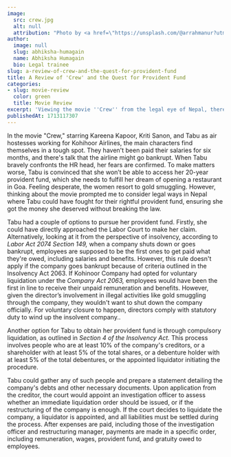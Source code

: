 ```yaml
---
image:
  src: crew.jpg
  alt: null
  attribution: "Photo by <a href=\"https://unsplash.com/@arrahmanur?utm_content=creditCopyText&utm_medium=referral&utm_source=unsplash\">Mohammad Arrahmanur</a> on <a href=\"https://unsplash.com/photos/a-group-of-people-sitting-on-seats-in-an-airplane-Nn3mVDcL9ok?utm_content=creditCopyText&utm_medium=referral&utm_source=unsplash\">Unsplash</a>\n  "
author:
  image: null
  slug: abhiksha-humagain
  name: Abhiksha Humagain
  bio: Legal trainee
slug: a-review-of-crew-and-the-quest-for-provident-fund
title: A Review of 'Crew' and the Quest for Provident Fund
categories:
- slug: movie-review
  color: green
  title: Movie Review
excerpt: 'Viewing the movie ''Crew'' from the legal eye of Nepal, there are ways where Tabu could have fought for their rightful provident fund, ensuring she got the money she deserved without smuggling gold. '
publishedAt: 1713117307
---
```

In the movie "Crew," starring  Kareena Kapoor, Kriti Sanon, and Tabu as air hostesses working for Kohihoor Airlines, the main characters find themselves in a tough spot. They haven't been paid their salaries for six months, and there's talk that the airline might go bankrupt. When Tabu bravely confronts the HR head, her fears are confirmed. To make matters worse, Tabu is convinced that she won’t be able to access her 20-year provident fund, which she needs to fulfill her dream of opening a restaurant in Goa. Feeling desperate, the women resort to gold smuggling. However, thinking about the movie prompted me to consider legal ways in Nepal where Tabu could have fought for their rightful provident fund, ensuring she got the money she deserved without breaking the law.



Tabu had a couple of options to pursue her provident fund. Firstly, she could have directly approached the Labor Court to make her claim. Alternatively, looking at it from the perspective of insolvency, according to *Labor Act 2074 Section 149,* when a company shuts down or goes bankrupt, employees are supposed to be the first ones to get paid what they're owed, including salaries and benefits. However, this rule doesn't apply if the company goes bankrupt because of criteria outlined in the Insolvency Act 2063.  If Kohinoor Company had opted for voluntary liquidation under the *Company Act 2063,* employees would have been the first in line to receive their unpaid remuneration and benefits. However, given the director’s involvement in illegal activities like gold smuggling through the company, they wouldn't want to shut down the company officially. For voluntary closure to happen, directors comply  with statutory duty to wind up the insolvent company..



Another option for Tabu to obtain her provident fund is through compulsory liquidation, as outlined in *Section 4 of the Insolvency Act.* This process involves people who are at least  10% of the company's creditors, or a shareholder with at least 5% of the total shares, or a debenture holder with at least 5% of the total debentures, or the appointed liquidator initiating the procedure.&#x20;



Tabu could gather any of such people and prepare a statement detailing the company's debts and other necessary documents. Upon application from the creditor, the court would appoint an investigation officer to assess whether an immediate liquidation order should be issued, or if the restructuring of the company is enough. If the court decides to liquidate the company, a liquidator is appointed, and all liabilities must be settled during the process. After expenses are paid, including those of the investigation officer and restructuring manager, payments are made in a specific order, including remuneration, wages, provident fund, and gratuity owed to employees.